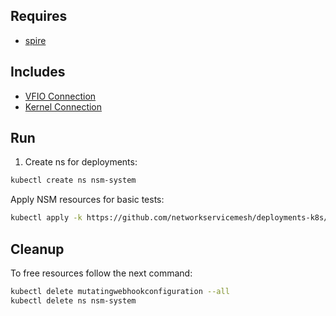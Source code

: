 ## Requires

- [spire](../spire)

## Includes

- [VFIO Connection](../use-cases/Vfio2Noop)
- [Kernel Connection](../use-cases/SriovKernel2Noop)

## Run

1. Create ns for deployments:
```bash
kubectl create ns nsm-system
```

Apply NSM resources for basic tests:
```bash
kubectl apply -k https://github.com/networkservicemesh/deployments-k8s/examples/sriov?ref=b5a70e4a8ead64987e5b8c69f46e148b195301b1
```

## Cleanup

To free resources follow the next command:
```bash
kubectl delete mutatingwebhookconfiguration --all
kubectl delete ns nsm-system
```
